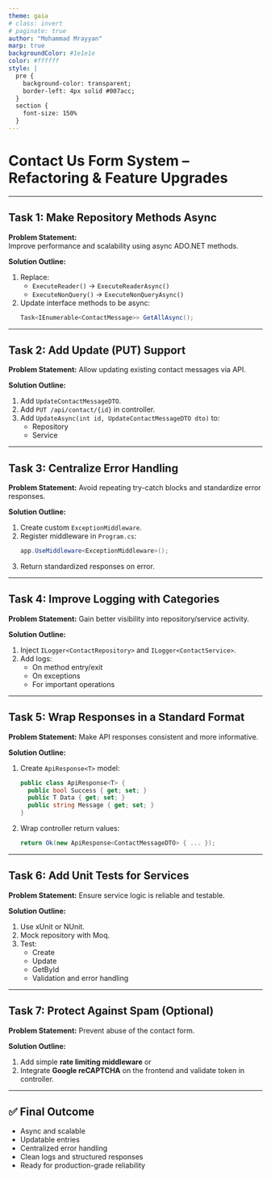 ```yaml
---
theme: gaia
# class: invert
# paginate: true
author: "Mohammad Mrayyan"
marp: true
backgroundColor: #1e1e1e
color: #ffffff
style: |
  pre {
    background-color: transparent;
    border-left: 4px solid #007acc;
  }
  section {
    font-size: 150%
  }
---
```


# **Contact Us Form System – Refactoring & Feature Upgrades**

---

## **Task 1: Make Repository Methods Async**

**Problem Statement:**  
Improve performance and scalability using async ADO.NET methods.

**Solution Outline:**

1. Replace:
   - `ExecuteReader()` → `ExecuteReaderAsync()`
   - `ExecuteNonQuery()` → `ExecuteNonQueryAsync()`
2. Update interface methods to be async:
   ```csharp
   Task<IEnumerable<ContactMessage>> GetAllAsync();
   ```

---

## **Task 2: Add Update (PUT) Support**

**Problem Statement:**
Allow updating existing contact messages via API.

**Solution Outline:**

1. Add `UpdateContactMessageDTO`.
2. Add `PUT /api/contact/{id}` in controller.
3. Add `UpdateAsync(int id, UpdateContactMessageDTO dto)` to:
   - Repository
   - Service

---

## **Task 3: Centralize Error Handling**

**Problem Statement:**
Avoid repeating try-catch blocks and standardize error responses.

**Solution Outline:**

1. Create custom `ExceptionMiddleware`.
2. Register middleware in `Program.cs`:
   ```csharp
   app.UseMiddleware<ExceptionMiddleware>();
   ```
3. Return standardized responses on error.

---

## **Task 4: Improve Logging with Categories**

**Problem Statement:**
Gain better visibility into repository/service activity.

**Solution Outline:**

1. Inject `ILogger<ContactRepository>` and `ILogger<ContactService>`.
2. Add logs:
   - On method entry/exit
   - On exceptions
   - For important operations

---

## **Task 5: Wrap Responses in a Standard Format**

**Problem Statement:**
Make API responses consistent and more informative.

**Solution Outline:**

1. Create `ApiResponse<T>` model:
   ```csharp
   public class ApiResponse<T> {
     public bool Success { get; set; }
     public T Data { get; set; }
     public string Message { get; set; }
   }
   ```
2. Wrap controller return values:
   ```csharp
   return Ok(new ApiResponse<ContactMessageDTO> { ... });
   ```

---

## **Task 6: Add Unit Tests for Services**

**Problem Statement:**
Ensure service logic is reliable and testable.

**Solution Outline:**

1. Use xUnit or NUnit.
2. Mock repository with Moq.
3. Test:
   - Create
   - Update
   - GetById
   - Validation and error handling

---

## **Task 7: Protect Against Spam (Optional)**

**Problem Statement:**
Prevent abuse of the contact form.

**Solution Outline:**

1. Add simple **rate limiting middleware** or
2. Integrate **Google reCAPTCHA** on the frontend and validate token in controller.

---

## ✅ Final Outcome

- Async and scalable
- Updatable entries
- Centralized error handling
- Clean logs and structured responses
- Ready for production-grade reliability
